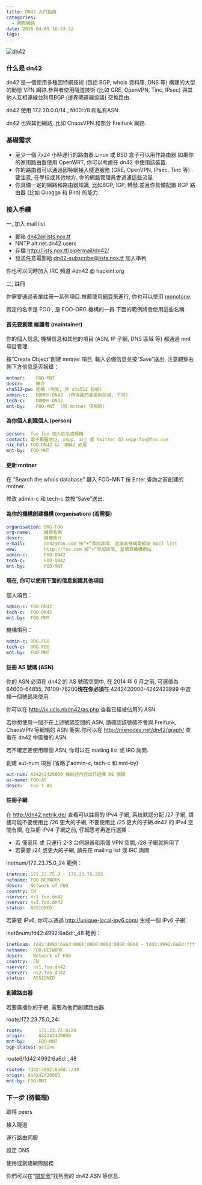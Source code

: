 ```yaml
---
title: DN42 入門指南
categories:
  - 網際網路
date: 2016-04-09 16:33:32
tags:
---
```


[![dn42](https://blog.7in0.me/wp-content/uploads/2016/04/dn42.png)](https://blog.7in0.me/wp-content/uploads/2016/04/dn42.png)

### 什么是 dn42

dn42 是一個使用多種因特網技術 (包括 BGP, whois 資料庫, DNS 等) 構建的大型的動態 VPN 網路.參與者使用隧道技術 (比如 GRE, OpenVPN, Tinc, IPsec) 與其他人互相連線並利用BGP (邊界閘道器協議) 交換路由.

dn42 使用 172.20.0.0/14 , fd00::/8 和私有ASN.

dn42 也與其他網路, 比如 ChaosVPN 和部分 Freifunk 網路.

<!--more-->

### 基礎需求

*   至少一個 7x24 小時運行的路由器.Linux 或 BSD 盒子可以用作路由器.如果你的家用路由器使用 OpenWRT, 你可以考慮在 dn42 中使用該裝置.
*   你的路由器可以通過因特網接入隧道服務 (GRE, OpenVPN, IPsec, Tinc 等) .要注意, 在學校或其他地方, 你的網路管理員會過濾這些流量.
*   你具備一定的網路和路由器知識, 比如BGP, IGP, 轉發.並且你具備配置 BGP 路由器 (比如 Quagga 和 Bird) 的能力.

### 接入手續

一, 加入 mail list

*   郵箱 dn42@lists.nox.tf
*   NNTP alt.net.dn42.users
*   存檔 http://lists.nox.tf/pipermail/dn42/
*   發送任意電郵給 dn42-subscribe@lists.nox.tf 加入串列

你也可以同時加入 IRC 頻道 #dn42 @ hackint.org

二, 註冊

你需要通過表單註冊一系列項目.推薦使用[網頁](https://io.nixnodes.net/?registry)來進行, 你也可以使用 [monotone](https://dn42.net/services/Whois#monotone).

假定的名字是 FOO , 是 FOO-ORG 機構的一員.下面的範例將會使用這些名稱.

#### 首先要創建 維護者 (maintainer)

你的個人信息, 機構信息和其他的項目 (ASN, IP 子網, DNS 區域 等) 都通過 mnt 項目管理.

按“Create Object”創建 mntner 項目, 輸入必備信息並按“Save”送出, 注意觀察右側下方信息是否報錯：

```yaml
mntner:    FOO-MNT
descr:     簡介
sha512-pw: 密碼 (明文, 非 sha512 指紋)
admin-c:   DUMMY-DN42  (稍後我們會更新該項, 下同)
tech-c:    DUMMY-DN42
mnt-by:    FOO-MNT  (和 mntner 項相同)
```

#### 為你個人創建個人 (person)

```yaml
person:  foo foo 個人姓名或暱稱
contact: 電子郵箱地址, xmpp, irc 或 twitter 如 xmpp:foo@foo.com
nic-hdl: FOO-DN42 以 -DN42 結尾
mnt-by:  FOO-MNT
```

#### 更新 mntner

在 “Search the whois database” 鍵入 FOO-MNT 按 Enter 查詢之前創建的 mntner.

修改 admin-c 和 tech-c 並按“Save”送出.

#### 為你的機構創建機構 (organisation)  (若需要)

```yaml
organisation: ORG-FOO
org-name:     機構名稱
descr:        機構簡介
e-mail:       dn42@foo.com 按“+”添加該項, 並填寫機構電郵或 mail list
www:          http://foo.com 按“+”添加該項, 並填寫機構網站
admin-c:      FOO-DN42
tech-c:       FOO-DN42
mnt-by:       FOO-MNT
```

#### 現在, 你可以使用下面的信息創建其他項目

個人項目：

```yaml
admin-c: FOO-DN42
tech-c:  FOO-DN42
mnt-by:  FOO-MNT
```

機構項目：

```yaml
admin-c: ORG-FOO
tech-c:  ORG-FOO
mnt-by:  FOO-MNT
```

#### 註冊 AS 號碼 (ASN)

你的 ASN 必須在 dn42 的 AS 號碼空間中, 在 2014 年 6 月之前, 可選值為 64600-64855, 76100-76200**現在你必須**在 4242420000-4242423999 中選擇一個號碼來使用.

你可以在 http://ix.ucis.nl/dn42/as.php 查看已經被佔用的 ASN.

若你想使用一個不在上述號碼空間的 ASN, 請確認該號碼不會與 Freifunk, ChaosVPN 等網絡的 ASN 衝突.你可以在 http://nixnodes.net/dn42/graph/ 查看在 dn42 中廣播的 ASN.

若不確定要使用哪個 ASN, 你可以在 mailing list 或 IRC 詢問.

創建 aut-num 項目 (省略了admin-c, tech-c 和 mnt-by)

```yaml
aut-num: AS4242420000 按前述內容自行選擇 AS 號碼
as-name: FOO-AS
descr:   Foo's AS
```

#### 註冊子網

在 http://dn42.netrik.de/ 查看可以註冊的 IPv4 子網, 系統默認分配 /27 子網, 請儘可能不要使用比 /26 更大的子網, 不要使用比 /25 更大的子網.dn42 的 IPv4 空間有限, 在註冊 IPv4 子網之前, 仔細思考再進行選擇：

*   若 僅家用 或 只運行 2-3 台伺服器和兩個 VPN 空間, /28 子網就夠用了
*   若需要 /24 或更大的子網, 請先在 mailing list 或 IRC 詢問

inetnum/172.23.75.0_24 範例：

```yaml
inetnum: 172.23.75.0 - 172.23.75.255
netname: FOO-NETWORK
descr:   Network of FOO
country: CN
nserver: ns1.foo.dn42
nserver: ns2.foo.dn42
status:  ASSIGNED
```

若需要 IPv6, 你可以通過 http://unique-local-ipv6.com/ 生成一個 IPv6 子網.

inet6num/fd42:4992:6a6d::_48 範例：

```yaml
inet6num: fd42:4992:6a6d:0000:0000:0000:0000:0000 - fd42:4992:6a6d:ffff:ffff:ffff:ffff:ffff
netname:  FOO-NETWORK
descr:    Network of FOO
country:  CN
nserver:  ns1.foo.dn42
nserver:  ns2.foo.dn42
status:   ASSIGNED
```

#### 創建路由器

若要廣播你的子網, 需要為他們創建路由器.

route/172.23.75.0_24:

```yaml
route:      172.23.75.0/24
origin:     AS4242420000
mnt-by:     FOO-MNT
bgp-status: active
```

route6/fd42:4992:6a6d::_48

```yaml
route6: fd42:4992:6a6d::/48
origin: AS4242420000
mnt-by: FOO-MNT
```

### 下一步 (待整理)

取得 peers

接入隧道

運行路由伺服

設定 DNS

使用或創建網際服務

你們可以在“[關於我](https://blog.7in0.me/7in0/)”找到我的 dn42 ASN 等信息.
